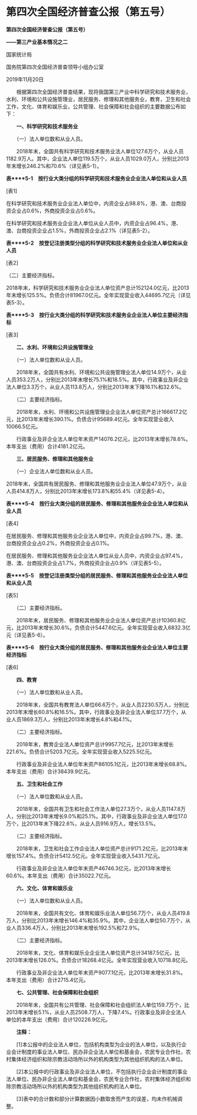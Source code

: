 # 第四次全国经济普查公报（第五号）

**第四次全国经济普查公报（第五号）**

**——第三产业基本情况之二**

国家统计局

国务院第四次全国经济普查领导小组办公室

2019年11月20日

　　根据第四次全国经济普查结果，现将我国第三产业中科学研究和技术服务业，水利、环境和公共设施管理业，居民服务、修理和其他服务业，教育，卫生和社会工作，文化、体育和娱乐业，公共管理、社会保障和社会组织的主要数据公布如下：

　　**一、科学研究和技术服务业**

　　（一）法人单位数和从业人员。

　　2018年末，全国共有科学研究和技术服务业法人单位127.6万个，从业人员1182.9万人。其中，企业法人单位119.5万个，从业人员1029.0万人，分别比2013年末增长246.2%和70.6%（详见表5-1）。

**表****5-1**　**按行业大类分组的科学研究和技术服务业企业法人单位和从业人员**

\[表1\]

在科学研究和技术服务业企业法人单位中，内资企业占98.8%，港、澳、台商投资企业占0.6%，外商投资企业占0.6%。

在科学研究和技术服务业企业法人单位从业人员中，内资企业占96.4%，港、澳、台商投资企业占1.5%，外商投资企业占2.1%（详见表5-2）。

**表****5-2**　**按登记注册类型分组的科学研究和技术服务业企业法人单位和从业人员**

\[表2\]

（二）主要经济指标。

2018年末，科学研究和技术服务业企业法人单位资产总计152124.0亿元，比2013年末增长125.5%。负债合计81967.0亿元。全年实现营业收入44695.7亿元（详见表5-3）。

**表****5-3**　**按行业大类分组的科学研究和技术服务业企业法人单位主要经济指标**

\[表3\]

　　**二、水利、环境和公共设施管理业**

　　（一）法人单位数和从业人员。

　　2018年末，全国共有水利、环境和公共设施管理业法人单位14.9万个，从业人员353.2万人，分别比2013年末增长75.1%和18.5%。其中，行政事业及非企业法人单位3.3万个，从业人员113.8万人，分别比2013年末下降16.1%和32.6%。

　　（二）主要经济指标。

　　2018年末，水利、环境和公共设施管理业企业法人单位资产总计166617.2亿元，比2013年末增长390.1%。负债合计95689.4亿元。全年实现营业收入10066.5亿元。

　　行政事业及非企业法人单位年末资产14076.2亿元，比2013年末增长78.6%。本年支出（费用）合计4181.2亿元。

　　**三、居民服务、修理和其他服务业**

　　（一）企业法人单位数和从业人员。

2018年末，全国共有居民服务、修理和其他服务业企业法人单位47.9万个，从业人员414.8万人，分别比2013年末增长173.8%和55.4%（详见表5-4）。

**表****5-4**　**按行业大类分组的居民服务、修理和其他服务业企业法人单位和从业人员**

\[表4\]

在居民服务、修理和其他服务业企业法人单位中，内资企业占99.7%，港、澳、台商投资企业占0.2%，外商投资企业占0.1%。

在居民服务、修理和其他服务业企业法人单位从业人员中，内资企业占97.4%，港、澳、台商投资企业占1.7%，外商投资企业占0.9%（详见表5-5）。

**表****5-5**　**按登记注册类型分组的居民服务、修理和其他服务业企业法人单位和从业人员**

\[表5\]

　　（二）主要经济指标。

　　2018年末，居民服务、修理和其他服务业企业法人单位资产总计10360.8亿元，比2013年末增长30.6%。负债合计5447.6亿元。全年实现营业收入6832.3亿元（详见表5-6）。

**表****5-6**　**按行业大类分组的居民服务、修理和其他服务业企业法人单位主要经济指标**

\[表6\]

　　**四、教育**

　　（一）法人单位数和从业人员。

　　2018年末，全国共有教育法人单位66.6万个，从业人员2230.5万人，分别比2013年末增长60.8%和16.5%。其中，行政事业及非企业法人单位37.7万个，从业人员1869.3万人，分别比2013年末增长4.8%和4.1%。

　　（二）主要经济指标。

　　2018年末，教育企业法人单位资产总计9957.7亿元，比2013年末增长221.6%。负债合计5203.7亿元。全年实现营业收入5225.5亿元。

　　行政事业及非企业法人单位年末资产86105.1亿元，比2013年末增长68.8%。本年支出（费用）合计38439.9亿元。

　　**五、卫生和社会工作**

　　（一）法人单位数和从业人员。

　　2018年末，全国共有卫生和社会工作法人单位27.3万个，从业人员1147.8万人，分别比2013年末增长9.0%和25.1%。其中，行政事业及非企业法人单位17.0万个，比2013年末下降22.6%，从业人员916.9万人，增长13.5%。

　　（二）主要经济指标。

　　2018年末，卫生和社会工作企业法人单位资产总计9171.2亿元，比2013年末增长157.4%。负债合计5412.5亿元。全年实现营业收入5431.7亿元。

　　行政事业及非企业法人单位年末资产46746.3亿元，比2013年末增长60.6%。本年支出（费用）合计35022.7亿元。

　　**六、文化、体育和娱乐业**

　　（一）法人单位数和从业人员。

　　2018年末，全国共有文化、体育和娱乐业法人单位56.7万个，从业人员419.8万人，分别比2013年末增长146.4%和35.9%。其中，企业法人单位50.7万个，从业人员336.4万人，分别比2013年末增长192.5%和72.9%。

　　（二）主要经济指标。

　　2018年末，文化、体育和娱乐业企业法人单位资产总计34187.5亿元，比2013年末增长126.0%。负债合计18268.4亿元。全年实现营业收入10718.8亿元。

　　行政事业及非企业法人单位年末资产9077.1亿元，比2013年末增长31.8%。本年支出（费用）合计2715.4亿元。

　　**七、公共管理、社会保障和社会组织**

　　2018年末，全国共有公共管理、社会保障和社会组织法人单位159.7万个，比2013年末增长5.1%，从业人员2508.7万人，下降7.4%。行政事业及非企业法人单位的本年支出（费用）合计120226.9亿元。

　　**注释：**

　　\[1\]本公报中的企业法人单位，包括机构类型为企业的法人单位，以及执行企业会计制度的事业法人单位、民办非企业法人单位和基金会，农民专业合作社，农村集体经济组织和除宗教活动场所以外的机构类型为其他组织机构的法人单位。

　　\[2\]本公报中的行政事业及非企业法人单位，不包括执行企业会计制度的事业法人单位、民办非企业法人单位和基金会，农民专业合作社，农村集体经济组织和除宗教活动场所以外的机构类型为其他组织机构的法人单位。

　　\[3\]表中的合计数和部分计算数据因小数取舍而产生的误差，均未作机械调整。